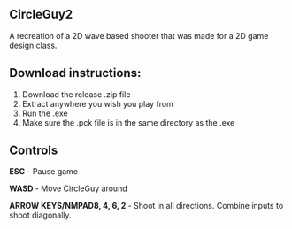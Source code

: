 ## CircleGuy2

A recreation of a 2D wave based shooter that was made for a 2D game design class.

## Download instructions:

1. Download the release .zip file
2. Extract anywhere you wish you play from
3. Run the .exe
4. Make sure the .pck file is in the same directory as the .exe

## Controls
**ESC** - Pause game  

**WASD** - Move CircleGuy around  

**ARROW KEYS/NMPAD8, 4, 6, 2** - Shoot in all directions. Combine inputs to shoot diagonally.

